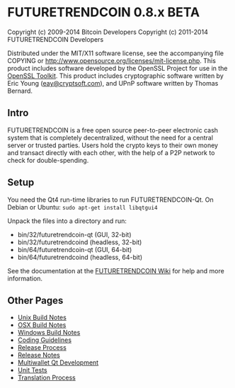 FUTURETRENDCOIN 0.8.x BETA
====================

Copyright (c) 2009-2014 Bitcoin Developers
Copyright (c) 2011-2014 FUTURETRENDCOIN Developers

Distributed under the MIT/X11 software license, see the accompanying
file COPYING or http://www.opensource.org/licenses/mit-license.php.
This product includes software developed by the OpenSSL Project for use in the [OpenSSL Toolkit](http://www.openssl.org/). This product includes
cryptographic software written by Eric Young ([eay@cryptsoft.com](mailto:eay@cryptsoft.com)), and UPnP software written by Thomas Bernard.


Intro
---------------------
FUTURETRENDCOIN is a free open source peer-to-peer electronic cash system that is
completely decentralized, without the need for a central server or trusted
parties.  Users hold the crypto keys to their own money and transact directly
with each other, with the help of a P2P network to check for double-spending.


Setup
---------------------
You need the Qt4 run-time libraries to run FUTURETRENDCOIN-Qt. On Debian or Ubuntu:
	`sudo apt-get install libqtgui4`

Unpack the files into a directory and run:

- bin/32/futuretrendcoin-qt (GUI, 32-bit)
- bin/32/futuretrendcoind (headless, 32-bit)
- bin/64/futuretrendcoin-qt (GUI, 64-bit)
- bin/64/futuretrendcoind (headless, 64-bit)

See the documentation at the [FUTURETRENDCOIN Wiki](http://futuretrendcoin.info)
for help and more information.


Other Pages
---------------------
- [Unix Build Notes](build-unix.md)
- [OSX Build Notes](build-osx.md)
- [Windows Build Notes](build-msw.md)
- [Coding Guidelines](coding.md)
- [Release Process](release-process.md)
- [Release Notes](release-notes.md)
- [Multiwallet Qt Development](multiwallet-qt.md)
- [Unit Tests](unit-tests.md)
- [Translation Process](translation_process.md)

